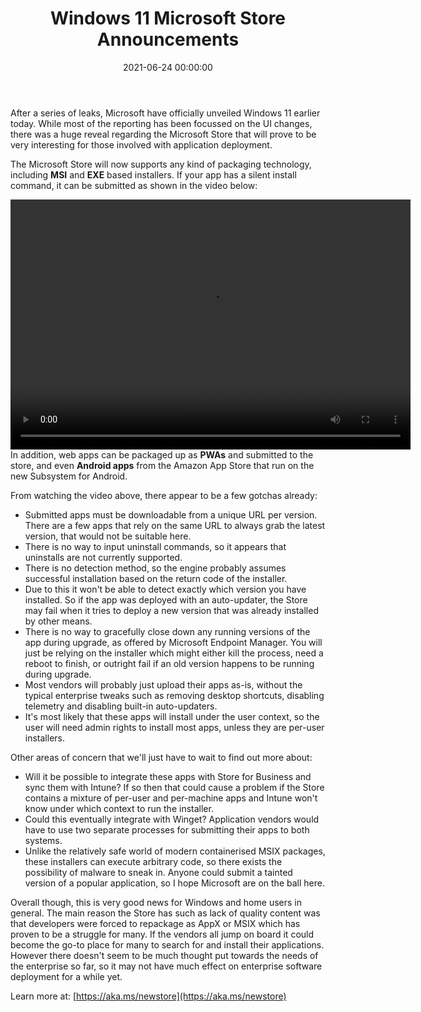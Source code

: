 ﻿---
title: 'Windows 11 Microsoft Store Announcements'
slug: windows-11-microsoft-store-announcements
date: '2021-06-24 00:00:00'
layout: single
classes: wide
categories:
  - Windows
tags:
  - Windows 11
---

After a series of leaks, Microsoft have officially unveiled Windows 11 earlier today. While most of the reporting has been focussed on the UI changes, there was a huge reveal regarding the Microsoft Store that will prove to be very interesting for those involved with application deployment.

<!--More-->

The Microsoft Store will now supports any kind of packaging technology, including **MSI** and **EXE** based installers. If your app has a silent install command, it can be submitted as shown in the video below:

<video src="https://wus-streaming-video-rt-microsoft-com.akamaized.net/9f8013e5-5255-4d13-94c8-65aea12d86ff/4f2f7345-9a63-46cb-b9c6-e029e6cc_2250.mp4" width="640" height="400" controls preload></video><br>
In addition, web apps can be packaged up as **PWAs** and submitted to the store, and even **Android apps** from the Amazon App Store that run on the new Subsystem for Android.

From watching the video above, there appear to be a few gotchas already:

- Submitted apps must be downloadable from a unique URL per version. There are a few apps that rely on the same URL to always grab the latest version, that would not be suitable here.
- There is no way to input uninstall commands, so it appears that uninstalls are not currently supported.
- There is no detection method, so the engine probably assumes successful installation based on the return code of the installer.
- Due to this it won't be able to detect exactly which version you have installed. So if the app was deployed with an auto-updater, the Store may fail when it tries to deploy a new version that was already installed by other means.
- There is no way to gracefully close down any running versions of the app during upgrade, as offered by Microsoft Endpoint Manager. You will just be relying on the installer which might either kill the process, need a reboot to finish, or outright fail if an old version happens to be running during upgrade.
- Most vendors will probably just upload their apps as-is, without the typical enterprise tweaks such as removing desktop shortcuts, disabling telemetry and disabling built-in auto-updaters.
- It's most likely that these apps will install under the user context, so the user will need admin rights to install most apps, unless they are per-user installers.

Other areas of concern that we'll just have to wait to find out more about:

- Will it be possible to integrate these apps with Store for Business and sync them with Intune? If so then that could cause a problem if the Store contains a mixture of per-user and per-machine apps and Intune won't know under which context to run the installer.
- Could this eventually integrate with Winget? Application vendors would have to use two separate processes for submitting their apps to both systems.
- Unlike the relatively safe world of modern containerised MSIX packages, these installers can execute arbitrary code, so there exists the possibility of malware to sneak in. Anyone could submit a tainted version of a popular application, so I hope Microsoft are on the ball here.

Overall though, this is very good news for Windows and home users in general. The main reason the Store has such as lack of quality content was that developers were forced to repackage as AppX or MSIX which has proven to be a struggle for many. If the vendors all jump on board it could become the go-to place for many to search for and install their applications. However there doesn't seem to be much thought put towards the needs of the enterprise so far, so it may not have much effect on enterprise software deployment for a while yet.

Learn more at: [https://aka.ms/newstore](https://aka.ms/newstore)